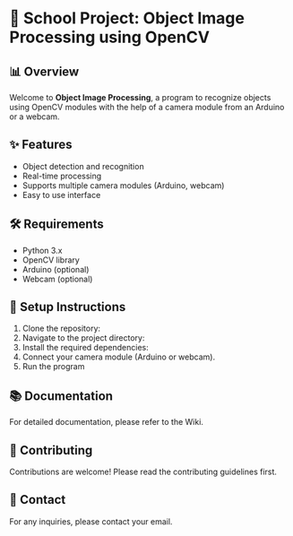 # 🏫 School Project: Object Image Processing using OpenCV

## 📊 Overview

Welcome to **Object Image Processing**, a program to recognize objects using OpenCV modules with the help of a camera module from an Arduino or a webcam.

## ✨ Features

- Object detection and recognition
- Real-time processing
- Supports multiple camera modules (Arduino, webcam)
- Easy to use interface

## 🛠 Requirements

- Python 3.x
- OpenCV library
- Arduino (optional)
- Webcam (optional)

## 🚀 Setup Instructions

1. Clone the repository:
2. Navigate to the project directory:
3. Install the required dependencies:
4. Connect your camera module (Arduino or webcam).
5. Run the program

## 📚 Documentation
For detailed documentation, please refer to the Wiki.

## 🤝 Contributing
Contributions are welcome! Please read the contributing guidelines first.

## 📧 Contact
For any inquiries, please contact your email.